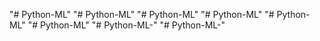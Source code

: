 "# Python-ML" 
"# Python-ML" 
"# Python-ML" 
"# Python-ML" 
"# Python-ML" 
"# Python-ML" 
"# Python-ML-" 
"# Python-ML-" 
